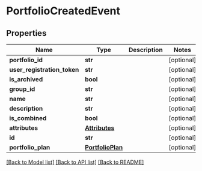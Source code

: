 # PortfolioCreatedEvent

## Properties
Name | Type | Description | Notes
------------ | ------------- | ------------- | -------------
**portfolio_id** | **str** |  | [optional] 
**user_registration_token** | **str** |  | [optional] 
**is_archived** | **bool** |  | [optional] 
**group_id** | **str** |  | [optional] 
**name** | **str** |  | [optional] 
**description** | **str** |  | [optional] 
**is_combined** | **bool** |  | [optional] 
**attributes** | [**Attributes**](Attributes.md) |  | [optional] 
**id** | **str** |  | [optional] 
**portfolio_plan** | [**PortfolioPlan**](PortfolioPlan.md) |  | [optional] 

[[Back to Model list]](../README.md#documentation-for-models) [[Back to API list]](../README.md#documentation-for-api-endpoints) [[Back to README]](../README.md)


